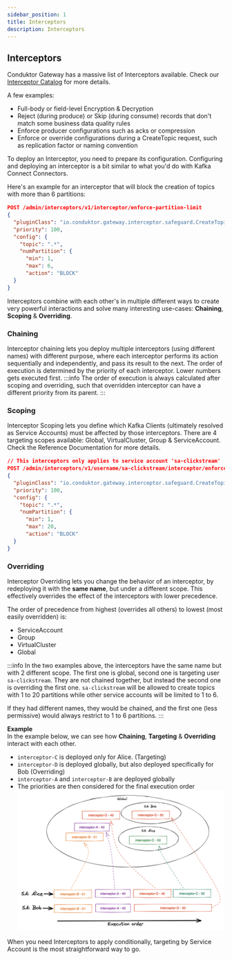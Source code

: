```yaml
---
sidebar_position: 1
title: Interceptors
description: Interceptors
---
```


## Interceptors

Conduktor Gateway has a massive list of Interceptors available. Check our [Interceptor Catalog](/gateway/category/interceptors-catalog/) for more details.

A few examples:
- Full-body or field-level Encryption & Decryption
- Reject (during produce) or Skip (during consume) records that don't match some business data quality rules
- Enforce producer configurations such as acks or compression
- Enforce or override configurations during a CreateTopic request, such as replication factor or naming convention


To deploy an Interceptor, you need to prepare its configuration. Configuring and deploying an interceptor is a bit similar to what you'd do with Kafka Connect Connectors.

Here's an example for an interceptor that will block the creation of topics with more than 6 partitions:

````json
POST /admin/interceptors/v1/interceptor/enforce-partition-limit
{
  "pluginClass": "io.conduktor.gateway.interceptor.safeguard.CreateTopicPolicyPlugin",
  "priority": 100,
  "config": {
    "topic": ".*",
    "numPartition": {
      "min": 1,
      "max": 6,
      "action": "BLOCK"
  }
}
````

Interceptors combine with each other's in multiple different ways to create very powerful interactions and solve many interesting use-cases:  **Chaining**, **Scoping** & **Overriding**.

### Chaining
Interceptor chaining lets you deploy multiple interceptors (using different names) with different purpose, where each interceptor performs its action sequentially and independently, and pass its result to the next.
The order of execution is determined by the priority of each interceptor. Lower numbers gets executed first.
:::info
The order of execution is always calculated after scoping and overriding, such that overridden interceptor can have a different priority from its parent.
:::


### Scoping
Interceptor Scoping lets you define which Kafka Clients (ultimately resolved as Service Accounts) must be affected by those interceptors.
There are 4 targeting scopes available: Global, VirtualCluster, Group & ServiceAccount.  
Check the Reference Documentation for more details.

````json
// This interceptors only applies to service account 'sa-clickstream'
POST /admin/interceptors/v1/username/sa-clickstream/interceptor/enforce-partition-limit
{
  "pluginClass": "io.conduktor.gateway.interceptor.safeguard.CreateTopicPolicyPlugin",
  "priority": 100,
  "config": {
    "topic": ".*",
    "numPartition": {
      "min": 1,
      "max": 20,
      "action": "BLOCK"
  }
}
````

### Overriding
Interceptor Overriding lets you change the behavior of an interceptor, by redeploying it with the **same name**, but under a different scope. This effectively overrides the effect of the interceptors with lower precedence.

The order of precedence from highest (overrides all others) to lowest (most easily overridden) is:
- ServiceAccount
- Group
- VirtualCluster
- Global

:::info
In the two examples above, the interceptors have the same name but with 2 different scope.
The first one is global, second one is targeting user `sa-clickstream`.
They are not chained together, but instead the second one is overriding the first one.
`sa-clickstream` will be allowed to create topics with 1 to 20 partitions while other service accounts will be limited to 1 to 6.

If they had different names, they would be chained, and the first one (less permissive) would always restrict to 1 to 6 partitions.
:::



**Example**  
In the example below, we can see how **Chaining**, **Targeting** & **Overriding** interact with each other.
- `interceptor-C` is deployed only for Alice. (Targeting)
- `interceptor-D` is deployed globally, but also deployed specifically for Bob (Overriding)
- `interceptor-A` and `interceptor-B` are deployed globally
- The priorities are then considered for the final execution order
  ![Interceptor example](img/interceptor-example.png)

When you need Interceptors to apply conditionally, targeting by Service Account is the most straightforward way to go.

